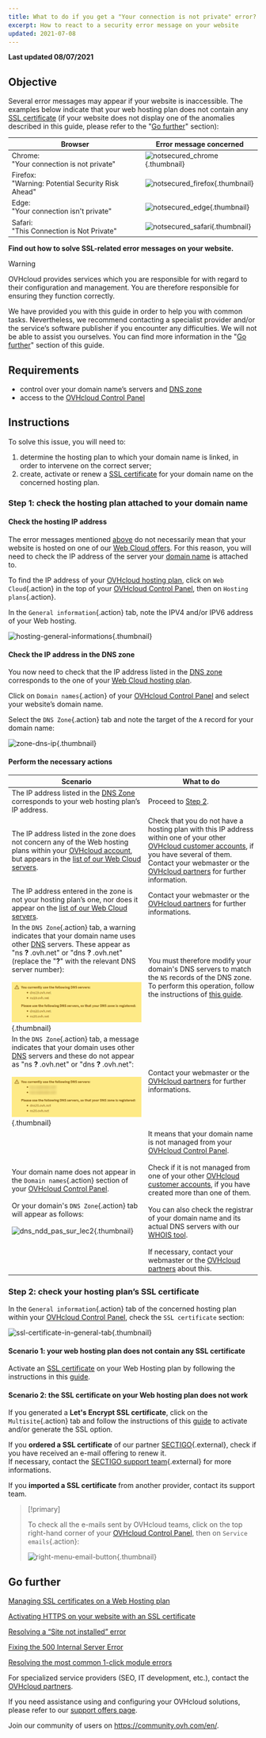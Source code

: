 ```yaml
---
title: What to do if you get a "Your connection is not private" error?
excerpt: How to react to a security error message on your website
updated: 2021-07-08
---
```


**Last updated 08/07/2021**
 
## Objective <a name="objective"></a>

Several error messages may appear if your website is inaccessible. The examples below indicate that your web hosting plan does not contain any [SSL certificate](/pages/web/hosting/ssl_on_webhosting) (if your website does not display one of the anomalies described in this guide, please refer to the "[Go further](#gofurther)" section):

|Browser|Error message concerned|
|-|---|
|Chrome:<br>"Your connection is not private"|![notsecured_chrome](images/notsecured_chrome.png){.thumbnail}|
|Firefox:<br>"Warning: Potential Security Risk Ahead"|![notsecured_firefox](images/notsecured_firefox.png){.thumbnail}|
|Edge:<br>"Your connection isn't private"|![notsecured_edge](images/notsecured_edge.png){.thumbnail}|
|Safari:<br>"This Connection is Not Private"|![notsecured_safari](images/notsecured_safari.png){.thumbnail}|

**Find out how to solve SSL-related error messages on your website.**

> [!warning]
>
> OVHcloud provides services which you are responsible for with regard to their configuration and management. You are therefore responsible for ensuring they function correctly.
>
> We have provided you with this guide in order to help you with common tasks. Nevertheless, we recommend contacting a specialist provider and/or the service’s software publisher if you encounter any difficulties. We will not be able to assist you ourselves. You can find more information in the "[Go further](#gofurther)" section of this guide.
>

## Requirements

- control over your domain name’s servers and [DNS zone](/pages/web/domains/dns_zone_edit#understanding-dns)
- access to the [OVHcloud Control Panel](https://ca.ovh.com/auth/?action=gotomanager&from=https://www.ovh.com.au/&ovhSubsidiary=au)

## Instructions

To solve this issue, you will need to:

1. determine the hosting plan to which your domain name is linked, in order to intervene on the correct server;
2. create, activate or renew a [SSL certificate](/au/en/web/hosting/ssl-certificates-on-web-hosting-plans/) for your domain name on the concerned hosting plan.

### Step 1: check the hosting plan attached to your domain name

#### Check the hosting IP address

The error messages mentioned [above](#objective) do not necessarily mean that your website is hosted on one of our [Web Cloud offers](https://www.ovhcloud.com/en-au/web-hosting/). For this reason, you will need to check the IP address of the server your [domain name](https://www.ovhcloud.com/en-au/domains/) is attached to.

To find the IP address of your [OVHcloud hosting plan](https://www.ovhcloud.com/en-au/web-hosting/), click on `Web Cloud`{.action} in the top of your [OVHcloud Control Panel](https://ca.ovh.com/auth/?action=gotomanager&from=https://www.ovh.com.au/&ovhSubsidiary=au), then on `Hosting plans`{.action}.

In the `General information`{.action} tab, note the IPV4 and/or IPV6 address of your Web hosting.

![hosting-general-informations](images/hosting-general-informations.png){.thumbnail}

#### Check the IP address in the DNS zone

You now need to check that the IP address listed in the [DNS zone](../../domains/web_hosting_how_to_edit_my_dns_zone/) corresponds to the one of your [Web Cloud hosting plan](https://www.ovhcloud.com/en-au/web-hosting/).

Click on `Domain names`{.action} of your [OVHcloud Control Panel](https://ca.ovh.com/auth/?action=gotomanager&from=https://www.ovh.com.au/&ovhSubsidiary=au) and select your website’s domain name.

Select the `DNS Zone`{.action} tab and note the target of the `A` record for your domain name:

![zone-dns-ip](images/zone-dns-ip.png){.thumbnail}

#### Perform the necessary actions

|Scenario|What to do|
|---|---|
|The IP address listed in the [DNS Zone](../../domains/web_hosting_how_to_edit_my_dns_zone/) corresponds to your web hosting plan’s IP address.|Proceed to [Step 2](#step2).|
|The IP address listed in the zone does not concern any of the Web hosting plans within your [OVHcloud account](https://ca.ovh.com/auth/?action=gotomanager&from=https://www.ovh.com.au/&ovhSubsidiary=au), but appears in the [list of our Web Cloud servers](../list-of-ip-addresses-of-web-hosting-clusters/).|Check that you do not have a hosting plan with this IP address within one of your other [OVHcloud customer accounts](https://ca.ovh.com/auth/?action=gotomanager&from=https://www.ovh.com.au/&ovhSubsidiary=au), if you have several of them. Contact your webmaster or the [OVHcloud partners](https://partner.ovhcloud.com/en-au/) for further information.|
|The IP address entered in the zone is not your hosting plan’s one, nor does it appear on the [list of our Web Cloud servers](../list-of-ip-addresses-of-web-hosting-clusters/).|Contact your webmaster or the [OVHcloud partners](https://partner.ovhcloud.com/en-au/) for further informations.|
|In the `DNS Zone`{.action} tab, a warning indicates that your domain name uses other [DNS](../../domains/web_hosting_how_to_edit_my_dns_zone/#understanding-dns) servers. These appear as "ns **?** .ovh.net" or "dns **?** .ovh.net" (replace the "**?**" with the relevant DNS server number):<br><br>![warning_other_ovh_dns_srv](images/warning_other_ovh_dns_srv.png){.thumbnail}|You must therefore modify your domain's DNS servers to match the `NS` records of the DNS zone. To perform this operation, follow the instructions of [this guide](/pages/web/domains/dns_server_general_information#modifying-dns-servers).|
|In the `DNS Zone`{.action} tab, a message indicates that your domain uses other [DNS](../../domains/web_hosting_how_to_edit_my_dns_zone/#understanding-dns) servers and these do not appear as "ns **?** .ovh.net" or "dns **?** .ovh.net":<br><br>![warning_external_dns_srv](images/warning_external_dns_srv.png){.thumbnail}|Contact your webmaster or the [OVHcloud partners](https://partner.ovhcloud.com/en-au/) for further informations.|
|Your domain name does not appear in the `Domain names`{.action} section of your [OVHcloud Control Panel](https://ca.ovh.com/auth/?action=gotomanager&from=https://www.ovh.com.au/&ovhSubsidiary=au).<br><br>Or your domain's `DNS Zone`{.action} tab will appear as follows:<br><br>![dns_ndd_pas_sur_lec2](images/zonedns_ndd_pas_sur_lec2.png){.thumbnail}|It means that your domain name is not managed from your [OVHcloud Control Panel](https://ca.ovh.com/auth/?action=gotomanager&from=https://www.ovh.com.au/&ovhSubsidiary=au).<br><br>Check if it is not managed from one of your other [OVHcloud customer accounts](https://ca.ovh.com/auth/?action=gotomanager&from=https://www.ovh.com.au/&ovhSubsidiary=au), if you have created more than one of them.<br><br>You can also check the registrar of your domain name and its actual DNS servers with our [WHOIS tool](https://www.ovh.com/fr/support/outils/check_whois.pl).<br><br>If necessary, contact your webmaster or the [OVHcloud partners](https://partner.ovhcloud.com/en-au/) about this.|

### Step 2: check your hosting plan’s SSL certificate <a name="step2"></a>

In the `General information`{.action} tab of the concerned hosting plan within your [OVHcloud Control Panel](https://ca.ovh.com/auth/?action=gotomanager&from=https://www.ovh.com.au/&ovhSubsidiary=au), check the `SSL certificate` section:

![ssl-certificate-in-general-tab](images/ssl-certificate-in-general-tab.png){.thumbnail}

#### Scenario 1: your web hosting plan does not contain any SSL certificate

Activate an [SSL certificate](https://www.ovhcloud.com/en-au/web-hosting/options/ssl/) on your Web Hosting plan by following the instructions in this [guide](/pages/web/hosting/ssl_on_webhosting).

#### Scenario 2: the SSL certificate on your Web hosting plan does not work

If you generated a **Let's Encrypt SSL certificate**, click on the `Multisite`{.action} tab and follow the instructions of this [guide](/pages/web/hosting/ssl_on_webhosting#enabling-ssl-on-a-multisite) to activate and/or generate the SSL option.

If you **ordered a SSL certificate** of our partner [SECTIGO](https://sectigo.com/){.external}, check if you have received an e-mail offering to renew it.
<br>If necessary, contact the [SECTIGO support team](https://sectigo.com/support){.external} for more informations.

If you **imported a SSL certificate** from another provider, contact its support team.

> [!primary]
>
> To check all the e-mails sent by OVHcloud teams, click on the top right-hand corner of your [OVHcloud Control Panel](https://ca.ovh.com/auth/?action=gotomanager&from=https://www.ovh.com.au/&ovhSubsidiary=au), then on `Service emails`{.action}:
>
>![right-menu-email-button](images/right-menu-email-button.png){.thumbnail}
>

## Go further <a name="gofurther"></a>

[Managing SSL certificates on a Web Hosting plan](/pages/web/hosting/ssl_on_webhosting)

[Activating HTTPS on your website with an SSL certificate](/pages/web/hosting/ssl-activate-https-website)

[Resolving a “Site not installed” error](/pages/web/hosting/multisites_website_not_installed)

[Fixing the 500 Internal Server Error](/pages/web/hosting/diagnostic_fix_500_internal_server_error)

[Resolving the most common 1-click module errors](/pages/web/hosting/diagnostic_errors_module1clic)
 
For specialized service providers (SEO, IT development, etc.), contact the [OVHcloud partners](https://partner.ovhcloud.com/en-au/).

If you need assistance using and configuring your OVHcloud solutions, please refer to our [support offers page](https://www.ovhcloud.com/en-au/support-levels/).

Join our community of users on <https://community.ovh.com/en/>.